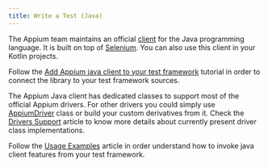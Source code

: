 ```yaml
---
title: Write a Test (Java)
---
```


The Appium team maintains an official [client](https://github.com/appium/java-client) for the Java programming language.
It is built on top of [Selenium](https://github.com/SeleniumHQ/selenium).
You can also use this client in your Kotlin projects.

Follow the [Add Appium java client to your test framework](https://github.com/appium/java-client#add-appium-java-client-to-your-test-framework)
tutorial in order to connect the library to your test framework sources.

The Appium Java client has dedicated classes to support most of the official Appium drivers. For other drivers
you could simply use [AppiumDriver](https://github.com/appium/java-client/blob/master/src/main/java/io/appium/java_client/AppiumDriver.java) class
or build your custom derivatives from it. Check the [Drivers Support](https://github.com/appium/java-client#drivers-support)
article to know more details about currently present driver class implementations.

Follow the [Usage Examples](https://github.com/appium/java-client#usage-examples) article in order understand
how to invoke java client features from your test framework.
